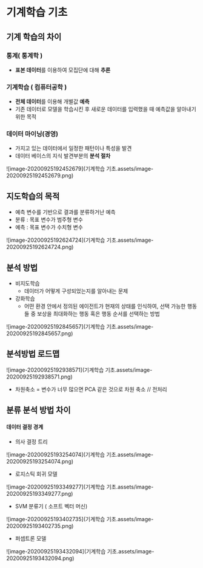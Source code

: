 # 기계학습 기초

## 기계 학습의 차이

### 통계( 통계학 )

- **표본 데이터**를 이용하여 모집단에 대해 **추론**

### 기계학습 ( 컴퓨터공학 )

- **전체 데이터**를 이용해 개별값 **예측**
- 기존 데이터로 모델을 학습시킨 후 새로운 데이터를 입력했을 때 예측값을 알아내기 위한 목적

### 데이터 마이닝(경영)

- 가지고 있는 데이터에서 일정한 패턴이나 특성을 발견
- 데이터 베이스의 지식 발견부분의 **분석 절차**

![image-20200925192452679](기계학습 기초.assets/image-20200925192452679.png)



## 지도학습의 목적

- 예측 변수를 기반으로 결과를 분류하거난 예측
- 분류 : 목표 변수가 범주형 변수
- 예측 : 목표 변수가 수치형 변수

![image-20200925192624724](기계학습 기초.assets/image-20200925192624724.png)



## 분석 방법

- 비지도학습
  - 데이터가 어떻게 구성되었는지를 알아내는 문제
- 강화학습
  - 어떤 환경 안에서 정의된 에이전트가 현재의 상태를 인식하여, 선택 가능한 행동들 중 보상을 최대화하는 행동 혹은 행동 순서를 선택하는 방법

![image-20200925192845657](기계학습 기초.assets/image-20200925192845657.png)





## 분석방법 로드맵

![image-20200925192938571](기계학습 기초.assets/image-20200925192938571.png)

- 차원축소 = 변수가 너무 많으면 PCA 같은 것으로 차원 축소 // 전처리



## 분류 분석 방법 차이

#### 데이터 결정 경계



- 의사 결정 트리

![image-20200925193254074](기계학습 기초.assets/image-20200925193254074.png)



- 로지스틱 회귀 모델

![image-20200925193349277](기계학습 기초.assets/image-20200925193349277.png)

- SVM 분류기 ( 소프트 벡터 머신)

![image-20200925193402735](기계학습 기초.assets/image-20200925193402735.png)

- 퍼셉트론 모델

![image-20200925193432094](기계학습 기초.assets/image-20200925193432094.png)


